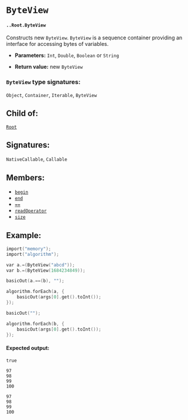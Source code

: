 # `ByteView`

#### `..Root.ByteView`

Constructs new `ByteView`. `ByteView` is a sequence container providing an interface for accessing bytes of variables.

* **Parameters:** `Int`, `Double`, `Boolean` or `String`

* **Return value:** new `ByteView`

### `ByteView` type signatures:

`Object`, `Container`, `Iterable`, `ByteView`

## Child of:

[`Root`](docs..Root.md)

## Signatures:

`NativeCallable`, `Callable`

## Members:

- [`begin`](docs..Root.ByteView.begin.md)
- [`end`](docs..Root.ByteView.end.md)
- [`==`](docs..Root.ByteView.==.md)
- [`readOperator`](docs..Root.ByteView.readOperator.md)
- [`size`](docs..Root.ByteView.size.md)

## Example:

```c
import("memory");
import("algorithm");

var a.=(ByteView("abcd"));
var b.=(ByteView(1684234849));

basicOut(a.==(b), "");

algorithm.forEach(a, {
    basicOut(args[0].get().toInt());
});

basicOut("");

algorithm.forEach(b, {
    basicOut(args[0].get().toInt());
});
```

#### Expected output:

```
true

97
98
99
100

97
98
99
100
```